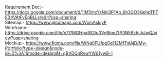 Requirement Doc:- https://docs.google.com/document/d/1iM5mcYsNol3P1Ab_9h3GO3GphpTF7E34VAtFvEpBLLs/edit?usp=sharing <br> 
Sitemap:- https://www.gloomaps.com/iVxmAskiyP <br>
Wireframe:- https://drive.google.com/file/d/17MGHpa6SOu0VgRIqnZtP0N5BzhiJrJwQ/view?usp=sharing <br> 
Mockup:-  https://www.figma.com/file/WNq0FUfpgDe112MfTnlAjD/My-Portfolio?type=design&node-id=0%3A1&mode=design&t=qBVDQnRvwYW61ywB-1
